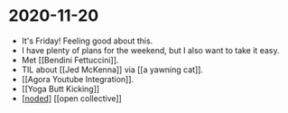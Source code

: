 # 2020-11-20

- It's Friday! Feeling good about this.
- I have plenty of plans for the weekend, but I also want to take it easy.
- Met [[Bendini Fettuccini]].
- TIL about [[Jed McKenna]] via [[a yawning cat]].
- [[Agora Youtube Integration]].
- [[Yoga Butt Kicking]]
- [[noded]] [[open collective]]

[//begin]: # "Autogenerated link references for markdown compatibility"
[bendini-fettuccini]: ../bendini-fettuccini "Bendini Fettuccini"
[jed-mckenna]: ../jed-mckenna "Jed McKenna"
[a-yawning-cat]: ../a-yawning-cat "A Yawning Cat"
[agora-youtube-integration]: ../agora-youtube-integration "Agora Youtube Integration"
[yoga-butt-kicking]: ../yoga-butt-kicking "Yoga Butt Kicking"
[noded]: ../noded "Noded"
[open-collective]: ../open-collective "Open Collective"
[//end]: # "Autogenerated link references"